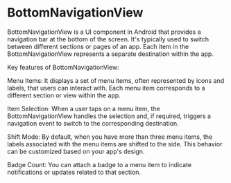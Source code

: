 # BottomNavigationView
BottomNavigationView is a UI component in Android that provides a navigation bar at the bottom of the screen. It's typically used to switch between different sections or pages of an app. Each item in the BottomNavigationView represents a separate destination within the app.

Key features of BottomNavigationView:

Menu Items: It displays a set of menu items, often represented by icons and labels, that users can interact with. Each menu item corresponds to a different section or view within the app.

Item Selection: When a user taps on a menu item, the BottomNavigationView handles the selection and, if required, triggers a navigation event to switch to the corresponding destination.

Shift Mode: By default, when you have more than three menu items, the labels associated with the menu items are shifted to the side. This behavior can be customized based on your app's design.

Badge Count: You can attach a badge to a menu item to indicate notifications or updates related to that section.

